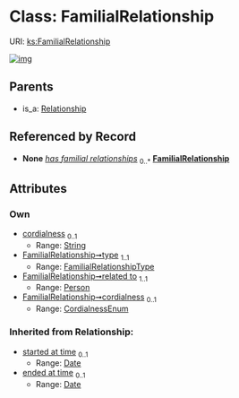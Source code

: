 
# Class: FamilialRelationship




URI: [ks:FamilialRelationship](https://w3id.org/linkml/tests/kitchen_sink/FamilialRelationship)


[![img](https://yuml.me/diagram/nofunky;dir:TB/class/[Relationship],[Person],[Person]<related%20to%201..1-%20[FamilialRelationship&#124;cordialness:string%20%3F;type:FamilialRelationshipType;started_at_time(i):date%20%3F;ended_at_time(i):date%20%3F],[Person]++-%20has%20familial%20relationships%200..*>[FamilialRelationship],[Relationship]^-[FamilialRelationship])](https://yuml.me/diagram/nofunky;dir:TB/class/[Relationship],[Person],[Person]<related%20to%201..1-%20[FamilialRelationship&#124;cordialness:string%20%3F;type:FamilialRelationshipType;started_at_time(i):date%20%3F;ended_at_time(i):date%20%3F],[Person]++-%20has%20familial%20relationships%200..*>[FamilialRelationship],[Relationship]^-[FamilialRelationship])

## Parents

 *  is_a: [Relationship](Relationship.md)

## Referenced by Record

 *  **None** *[has familial relationships](has_familial_relationships.md)*  <sub>0..\*</sub>  **[FamilialRelationship](FamilialRelationship.md)**

## Attributes


### Own

 * [cordialness](cordialness.md)  <sub>0..1</sub>
     * Range: [String](String.md)
 * [FamilialRelationship➞type](FamilialRelationship_type.md)  <sub>1..1</sub>
     * Range: [FamilialRelationshipType](FamilialRelationshipType.md)
 * [FamilialRelationship➞related to](FamilialRelationship_related_to.md)  <sub>1..1</sub>
     * Range: [Person](Person.md)
 * [FamilialRelationship➞cordialness](FamilialRelationship_cordialness.md)  <sub>0..1</sub>
     * Range: [CordialnessEnum](CordialnessEnum.md)

### Inherited from Relationship:

 * [started at time](started_at_time.md)  <sub>0..1</sub>
     * Range: [Date](Date.md)
 * [ended at time](ended_at_time.md)  <sub>0..1</sub>
     * Range: [Date](Date.md)
